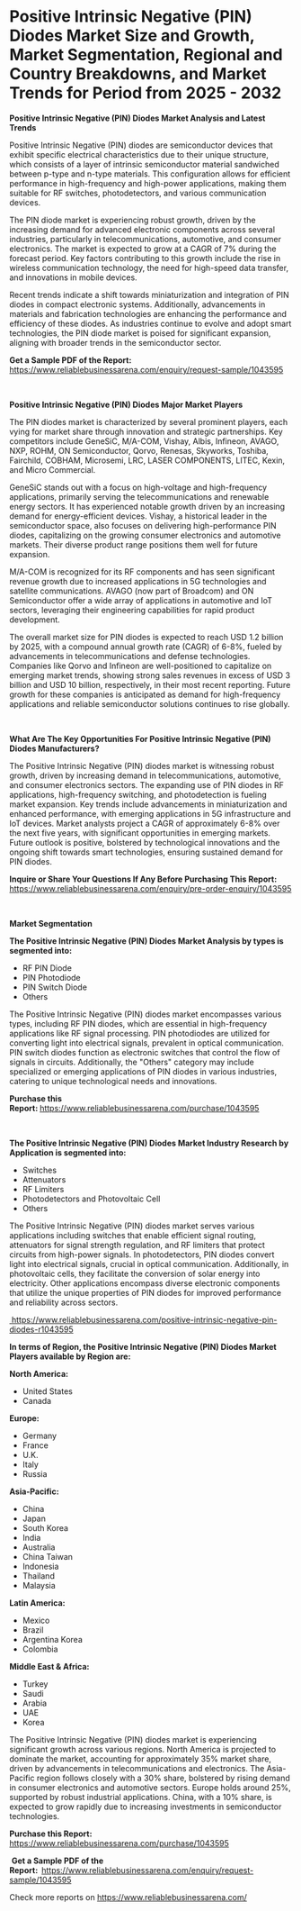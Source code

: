 <p><h1>Positive Intrinsic Negative (PIN) Diodes Market Size and Growth, Market Segmentation, Regional and Country Breakdowns, and Market Trends for Period from 2025 -  2032</h1></p><p><strong>Positive Intrinsic Negative (PIN) Diodes Market Analysis and Latest Trends</strong></p>
<p><p>Positive Intrinsic Negative (PIN) diodes are semiconductor devices that exhibit specific electrical characteristics due to their unique structure, which consists of a layer of intrinsic semiconductor material sandwiched between p-type and n-type materials. This configuration allows for efficient performance in high-frequency and high-power applications, making them suitable for RF switches, photodetectors, and various communication devices.</p><p>The PIN diode market is experiencing robust growth, driven by the increasing demand for advanced electronic components across several industries, particularly in telecommunications, automotive, and consumer electronics. The market is expected to grow at a CAGR of 7% during the forecast period. Key factors contributing to this growth include the rise in wireless communication technology, the need for high-speed data transfer, and innovations in mobile devices.</p><p>Recent trends indicate a shift towards miniaturization and integration of PIN diodes in compact electronic systems. Additionally, advancements in materials and fabrication technologies are enhancing the performance and efficiency of these diodes. As industries continue to evolve and adopt smart technologies, the PIN diode market is poised for significant expansion, aligning with broader trends in the semiconductor sector.</p></p>
<p><strong>Get a Sample PDF of the Report:&nbsp;</strong> <a href="https://www.reliablebusinessarena.com/enquiry/request-sample/1043595?utm_campaign=3561&utm_medium=2&utm_source=Github&utm_content=ia&utm_term=29032025&utm_id=positive-intrinsic-negative-pin-diodes">https://www.reliablebusinessarena.com/enquiry/request-sample/1043595</a></p>
<p>&nbsp;</p>
<p><strong>Positive Intrinsic Negative (PIN) Diodes Major Market Players</strong></p>
<p><p>The PIN diodes market is characterized by several prominent players, each vying for market share through innovation and strategic partnerships. Key competitors include GeneSiC, M/A-COM, Vishay, Albis, Infineon, AVAGO, NXP, ROHM, ON Semiconductor, Qorvo, Renesas, Skyworks, Toshiba, Fairchild, COBHAM, Microsemi, LRC, LASER COMPONENTS, LITEC, Kexin, and Micro Commercial.</p><p>GeneSiC stands out with a focus on high-voltage and high-frequency applications, primarily serving the telecommunications and renewable energy sectors. It has experienced notable growth driven by an increasing demand for energy-efficient devices. Vishay, a historical leader in the semiconductor space, also focuses on delivering high-performance PIN diodes, capitalizing on the growing consumer electronics and automotive markets. Their diverse product range positions them well for future expansion.</p><p>M/A-COM is recognized for its RF components and has seen significant revenue growth due to increased applications in 5G technologies and satellite communications. AVAGO (now part of Broadcom) and ON Semiconductor offer a wide array of applications in automotive and IoT sectors, leveraging their engineering capabilities for rapid product development.</p><p>The overall market size for PIN diodes is expected to reach USD 1.2 billion by 2025, with a compound annual growth rate (CAGR) of 6-8%, fueled by advancements in telecommunications and defense technologies. Companies like Qorvo and Infineon are well-positioned to capitalize on emerging market trends, showing strong sales revenues in excess of USD 3 billion and USD 10 billion, respectively, in their most recent reporting. Future growth for these companies is anticipated as demand for high-frequency applications and reliable semiconductor solutions continues to rise globally.</p></p>
<p>&nbsp;</p>
<p><strong>What Are The Key Opportunities For Positive Intrinsic Negative (PIN) Diodes Manufacturers?</strong></p>
<p><p>The Positive Intrinsic Negative (PIN) diodes market is witnessing robust growth, driven by increasing demand in telecommunications, automotive, and consumer electronics sectors. The expanding use of PIN diodes in RF applications, high-frequency switching, and photodetection is fueling market expansion. Key trends include advancements in miniaturization and enhanced performance, with emerging applications in 5G infrastructure and IoT devices. Market analysts project a CAGR of approximately 6-8% over the next five years, with significant opportunities in emerging markets. Future outlook is positive, bolstered by technological innovations and the ongoing shift towards smart technologies, ensuring sustained demand for PIN diodes.</p></p>
<p><strong>Inquire or Share Your Questions If Any Before Purchasing This Report:</strong> <a href="https://www.reliablebusinessarena.com/enquiry/pre-order-enquiry/1043595?utm_campaign=3561&utm_medium=2&utm_source=Github&utm_content=ia&utm_term=29032025&utm_id=positive-intrinsic-negative-pin-diodes">https://www.reliablebusinessarena.com/enquiry/pre-order-enquiry/1043595</a></p>
<p>&nbsp;</p>
<p><strong>Market Segmentation</strong></p>
<p><strong>The Positive Intrinsic Negative (PIN) Diodes Market Analysis by types is segmented into:</strong></p>
<p><ul><li>RF PIN Diode</li><li>PIN Photodiode</li><li>PIN Switch Diode</li><li>Others</li></ul></p>
<p><p>The Positive Intrinsic Negative (PIN) diodes market encompasses various types, including RF PIN diodes, which are essential in high-frequency applications like RF signal processing. PIN photodiodes are utilized for converting light into electrical signals, prevalent in optical communication. PIN switch diodes function as electronic switches that control the flow of signals in circuits. Additionally, the "Others" category may include specialized or emerging applications of PIN diodes in various industries, catering to unique technological needs and innovations.</p></p>
<p><strong>Purchase this Report:&nbsp;</strong><a href="https://www.reliablebusinessarena.com/purchase/1043595?utm_campaign=3561&utm_medium=2&utm_source=Github&utm_content=ia&utm_term=29032025&utm_id=positive-intrinsic-negative-pin-diodes">https://www.reliablebusinessarena.com/purchase/1043595</a></p>
<p>&nbsp;</p>
<p><strong>The Positive Intrinsic Negative (PIN) Diodes Market Industry Research by Application is segmented into:</strong></p>
<p><ul><li>Switches</li><li>Attenuators</li><li>RF Limiters</li><li>Photodetectors and Photovoltaic Cell</li><li>Others</li></ul></p>
<p><p>The Positive Intrinsic Negative (PIN) diodes market serves various applications including switches that enable efficient signal routing, attenuators for signal strength regulation, and RF limiters that protect circuits from high-power signals. In photodetectors, PIN diodes convert light into electrical signals, crucial in optical communication. Additionally, in photovoltaic cells, they facilitate the conversion of solar energy into electricity. Other applications encompass diverse electronic components that utilize the unique properties of PIN diodes for improved performance and reliability across sectors.</p></p>
<p><a href="https://www.reliablebusinessarena.com/positive-intrinsic-negative-pin-diodes-r1043595?utm_campaign=3561&utm_medium=2&utm_source=Github&utm_content=ia&utm_term=29032025&utm_id=positive-intrinsic-negative-pin-diodes">&nbsp;https://www.reliablebusinessarena.com/positive-intrinsic-negative-pin-diodes-r1043595</a></p>
<p><strong>In terms of Region, the Positive Intrinsic Negative (PIN) Diodes Market Players available by Region are:</strong></p>
<p>
    <p> <strong> North America: </strong>
        <ul>
            <li>United States</li>
            <li>Canada</li>
        </ul>
        </p> 
    <p> <strong> Europe: </strong>
        <ul>
            <li>Germany</li>
            <li>France</li>
            <li>U.K.</li>
            <li>Italy</li>
            <li>Russia</li>
        </ul>
        </p> 
    <p> <strong> Asia-Pacific: </strong>
        <ul>
            <li>China</li>
            <li>Japan</li>
            <li>South Korea</li>
            <li>India</li>
            <li>Australia</li>
            <li>China Taiwan</li>
            <li>Indonesia</li>
            <li>Thailand</li>
            <li>Malaysia</li>
        </ul>
        </p> 
    <p> <strong> Latin America: </strong>
        <ul>
            <li>Mexico</li>
            <li>Brazil</li>
            <li>Argentina Korea</li>
            <li>Colombia</li>
        </ul>
        </p> 
    <p> <strong> Middle East & Africa: </strong>
        <ul>
            <li>Turkey</li>
            <li>Saudi</li>
            <li>Arabia</li>
            <li>UAE</li>
            <li>Korea</li>
        </ul>
    </p>
    </p>
<p><p>The Positive Intrinsic Negative (PIN) diodes market is experiencing significant growth across various regions. North America is projected to dominate the market, accounting for approximately 35% market share, driven by advancements in telecommunications and electronics. The Asia-Pacific region follows closely with a 30% share, bolstered by rising demand in consumer electronics and automotive sectors. Europe holds around 25%, supported by robust industrial applications. China, with a 10% share, is expected to grow rapidly due to increasing investments in semiconductor technologies.</p></p>
<p><strong>Purchase this Report: </strong><a href="https://www.reliablebusinessarena.com/purchase/1043595?utm_campaign=3561&utm_medium=2&utm_source=Github&utm_content=ia&utm_term=29032025&utm_id=positive-intrinsic-negative-pin-diodes">https://www.reliablebusinessarena.com/purchase/1043595</a></p>
<p>&nbsp;<strong>Get a Sample PDF of the Report:&nbsp;&nbsp;</strong><a href="https://www.reliablebusinessarena.com/enquiry/request-sample/1043595?utm_campaign=3561&utm_medium=2&utm_source=Github&utm_content=ia&utm_term=29032025&utm_id=positive-intrinsic-negative-pin-diodes">https://www.reliablebusinessarena.com/enquiry/request-sample/1043595</a></p>
<p><strong></strong></p>
<p>Check more reports on <a href="https://www.reliablebusinessarena.com/?utm_campaign=3561&utm_medium=2&utm_source=Github&utm_content=ia&utm_term=29032025&utm_id=positive-intrinsic-negative-pin-diodes">https://www.reliablebusinessarena.com/</a></p>